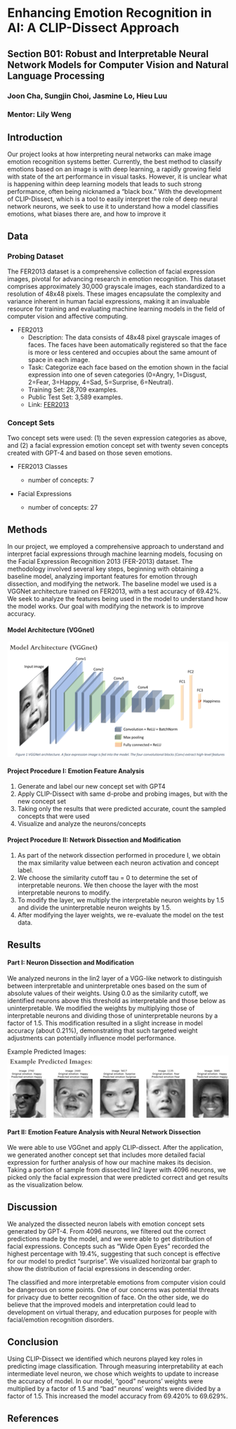 # Enhancing Emotion Recognition in AI: A CLIP-Dissect Approach

## Section B01: Robust and Interpretable Neural Network Models for Computer Vision and Natural Language Processing
### Joon Cha, Sungjin Choi, Jasmine Lo, Hieu Luu
### Mentor: Lily Weng



## Introduction

Our project looks at how interpreting neural networks can make image emotion recognition systems better. Currently, the best method to classify emotions based on an image is with deep learning, a rapidly growing field with state of the art performance in visual tasks. However, it is unclear what is happening within deep learning models that leads to such strong performance, often being nicknamed a “black box.”  With the development of CLIP-Dissect, which is a tool to easily interpret the role of deep neural network neurons, we seek to use it to understand how a model classifies emotions, what biases there are, and how to improve it



## Data

### Probing Dataset
The FER2013 dataset is a comprehensive collection of facial expression images, pivotal for advancing research in emotion recognition. This dataset comprises approximately 30,000 grayscale images, each standardized to a resolution of 48x48 pixels. These images encapsulate the complexity and variance inherent in human facial expressions, making it an invaluable resource for training and evaluating machine learning models in the field of computer vision and affective computing.

- FER2013
  - Description: The data consists of 48x48 pixel grayscale images of faces. The faces have been automatically registered so that the face is more or less centered and occupies about the same amount of space in each image.
  - Task: Categorize each face based on the emotion shown in the facial expression into
  one of seven categories (0=Angry, 1=Disgust, 2=Fear, 3=Happy, 4=Sad, 5=Surprise, 6=Neutral).
  - Training Set: 28,709 examples.
  - Public Test Set: 3,589 examples.
  - Link: [FER2013](https://www.kaggle.com/datasets/msambare/fer2013)

### Concept Sets
Two concept sets were used: (1) the seven expression categories as above, and (2) a facial expression emotion concept set with twenty seven concepts created with GPT-4 and based on those seven emotions.

- FER2013 Classes
    - number of concepts: 7
 
- Facial Expressions
    - number of concepts: 27



## Methods

In our project, we employed a comprehensive approach to understand and interpret facial expressions through machine learning models, focusing on the Facial Expression Recognition 2013 (FER-2013) dataset. The methodology involved several key steps, beginning with obtaining a baseline model, analyzing important features for emotion through dissection, and modifying the network. The baseline model we used is a VGGNet architecture trained on FER2013, with a test accuracy of 69.42%. We seek to analyze the features being used in the model to understand how the model works. Our goal with modifying the network is to improve accuracy.

#### Model Architecture (VGGnet)
![VGGNet Architecture](images/vgg-architecture.png)

#### Project Procedure I: Emotion Feature Analysis

1. Generate and label our new concept set with GPT4
2. Apply CLIP-Dissect with same d-probe and probing images, but with   the new concept set
3. Taking only the results that were predicted accurate, count the sampled concepts that were used
4. Visualize and analyze the neurons/concepts

#### Project Procedure II: Network Dissection and Modification 

1. As part of the network dissection performed in procedure I, we obtain the max similarity value between each neuron activation and concept label. 
2. We choose the similarity cutoff tau = 0 to determine the set of interpretable neurons. We then choose the layer with the most interpretable neurons to modify.
3. To modify the layer, we multiply the interpretable neuron weights by 1.5 and divide the uninterpretable neuron weights by 1.5.
4. After modifying the layer weights, we re-evaluate the model on the test data.



## Results

#### Part I: Neuron Dissection and Modification

We analyzed neurons in the lin2 layer of a VGG-like network to distinguish between interpretable and uninterpretable ones based on the sum of absolute values of their weights. Using 0.0 as the similarity cutoff, we identified neurons above this threshold as interpretable and those below as uninterpretable. We modified the weights by multiplying those of interpretable neurons and dividing those of uninterpretable neurons by a factor of 1.5. This modification resulted in a slight increase in model accuracy (about 0.21%), demonstrating that such targeted weight adjustments can potentially influence model performance.

Example Predicted Images:
![Example Predicted Neuron](images/predicted-imgs.png)

#### Part II:  Emotion Feature Analysis with Neural Network Dissection

We were able to use VGGnet and apply CLIP-dissect. After the application, we generated another concept set that includes more detailed facial expression for further analysis of how our machine makes its decision. Taking a portion of sample from dissected lin2 layer with 4096 neurons, we picked only the facial expression that were predicted correct and get results as the visualization below.  



## Discussion

We analyzed the dissected neuron labels with emotion concept sets generated by GPT-4. From 4096 neurons, we filtered out the correct predictions made by the model, and we were able to get distribution of facial expressions. Concepts such as “Wide Open Eyes” recorded the highest percentage with 19.4%, suggesting that such concept is effective for our model to predict “surprise”.  We visualized horizontal bar graph to show the distribution of facial expressions in descending order. 

The classified and more interpretable emotions from computer vision could be dangerous on some points. One of our concerns was potential threats for privacy due to better recognition of face. On the other side, we do believe that the improved models and interpretation could lead to development on virtual therapy, and education purposes for people with facial/emotion recognition disorders.



## Conclusion

Using CLIP-Dissect we identified which neurons played key roles in predicting image classification. Through measuring interpretability at each intermediate level neuron, we chose which weights to update to increase the accuracy of model. In our model, “good” neurons’ weights were multiplied by a factor of 1.5 and “bad” neurons’ weights were divided by a factor of 1.5. This increased the model accuracy from 69.420% to 69.629%.



## References
